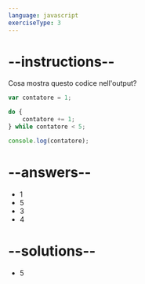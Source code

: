 ```yaml
---
language: javascript
exerciseType: 3
---
```


# --instructions--

Cosa mostra questo codice nell'output?
```javascript
var contatore = 1;

do {
    contatore += 1;
} while contatore < 5;

console.log(contatore);
```

# --answers--

- 1
- 5
- 3
- 4

# --solutions--

- 5
